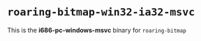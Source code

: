 # `roaring-bitmap-win32-ia32-msvc`

This is the **i686-pc-windows-msvc** binary for `roaring-bitmap`
